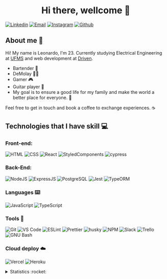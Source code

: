 <h1 align="center">Hi there, wellcome 👻 </h1>

[![Linkedin](https://img.shields.io/badge/LinkedIn-0077B5?style=for-the-badge&logo=linkedin&logoColor=white)](https://www.linkedin.com/in/leonardo-otero390/)
[![Email](https://img.shields.io/badge/Gmail-D14836?style=for-the-badge&logo=gmail&logoColor=white)](mailto:leonardo.otero390@gmail.com)
[![Instagram](https://img.shields.io/badge/Instagram-E4405F?style=for-the-badge&logo=instagram&logoColor=white)](https://www.instagram.com/lbittencourt.o/)
[![Github](https://img.shields.io/badge/GitHub-100000?style=for-the-badge&logo=github&logoColor=white)](https://github.com/leonardo-otero390)

## About me :speech_balloon:

Hi! My name is Leonardo, I'm 23. Currently studying Electrical Engineering at [UFMS](https://www.ufms.br/) and web development at [Driven](https://www.driven.com.br/).

* Bartender :tropical_drink:
* DeMolay :vampire_man:
* Gamer :video_game:
* Guitar player :guitar:
* My goal is to ensure a good life for my family and make the world a better place for everyone. :star2:

Feel free to get in touch and book a coffee to exchange experiences. ☕️

## Technologies that I have skill :computer:

### Front-end:

![HTML](https://img.shields.io/badge/HTML5-E34F26?style=flat-square&logo=html5&logoColor=white)
![CSS](https://img.shields.io/badge/CSS3-1572B6?style=flat-square&logo=css3&logoColor=white)
![React](https://img.shields.io/badge/React-20232A?style=flat-square&logo=react&logoColor=61DAFB)
![StyledComponents](https://img.shields.io/badge/Styled--Components-DB7093?style=flat-square&logo=styled-components&logoColor=white)
![cypress](https://img.shields.io/badge/Cypress-182534?style=flat-square&logo=cypress&logoColor=white)

### Back-End:

![NodeJS](https://img.shields.io/badge/Node.js-43853D?style=flat-square&logo=node.js&logoColor=white)
![ExpressJS](https://img.shields.io/badge/Express.js-404D59?style=flat-square&logo=express&logoColor=white)
![PostgreSQL](https://img.shields.io/badge/PostgreSQL-316192?style=flat-square&logo=postgresql&logoColor=white)
![Jest](https://img.shields.io/badge/Jest-C21325?style=flat-square&logo=jest&logoColor=white)
![TypeORM](https://img.shields.io/badge/TypeORM-red?style=flat-square)

### Languages :keyboard:

![JavaScript](https://img.shields.io/badge/JavaScript-323330?style=flat-square&logo=javascript&logoColor=F7DF1E)
![TypeScript](https://img.shields.io/badge/TypeScript-white?style=flat-square&logo=typescript&logoColor=blue)

### Tools :wrench:

![Git](https://img.shields.io/badge/Git-F05032?style=flat-square&logo=git&logoColor=white)
![VS Code](http://img.shields.io/badge/VS%20Code-007ACC?style=flat-square&logo=visual-studio-code&logoColor=ffffff)
![ESLint](https://img.shields.io/badge/ESLint-7c7ce9?style=flat-square&logo=ESLint)
![Prettier](https://img.shields.io/badge/prettier-1A2C34?style=flat-square&logo=prettier&logoColor=F7BA3E)
![husky](https://img.shields.io/badge/husky-b0b0d5?style=flat-square)
![NPM](https://img.shields.io/badge/NPM-FFF?style=flat-square&logo=npm)
![Slack](https://img.shields.io/badge/Slack-4A154B?style=flat-square&logo=slack&logoColor=white)
![Trello](https://img.shields.io/badge/Trello-0079BF?style=flat-square&logo=trello&logoColor=white)
![GNU Bash](https://img.shields.io/badge/GNU_Bash-4EAA25?style=flat-square&logo=gnu-bash&logoColor=white)

### Cloud deploy :cloud:

![Vercel](https://img.shields.io/badge/Vercel-000000?style=flat-square&logo=vercel&logoColor=white)
![Heroku](https://img.shields.io/badge/Heroku-430098?style=flat-square&logo=heroku&logoColor=white)

<details>
  <summary>Statistics :rocket:</summary>
  <img align="left" width="450" src="https://github-readme-stats.vercel.app/api?username=leonardo-otero390&show_icons=true&theme=cobalt&count_private=true&hide=stars,issues" />
  <img align="right" src="https://github-readme-stats.vercel.app/api/top-langs/?username=leonardo-otero390&layout=compact" />
 </details>
